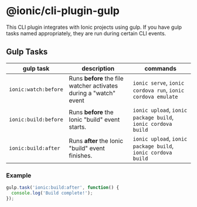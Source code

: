 # @ionic/cli-plugin-gulp

This CLI plugin integrates with Ionic projects using gulp. If you have gulp
tasks named appropriately, they are run during certain CLI events.

## Gulp Tasks

| gulp task            | description                                                       | commands                                                     |
|----------------------|-------------------------------------------------------------------|--------------------------------------------------------------|
| `ionic:watch:before` | Runs **before** the file watcher activates during a "watch" event | `ionic serve`, `ionic cordova run`, `ionic cordova emulate`  |
| `ionic:build:before` | Runs **before** the Ionic "build" event starts.                   | `ionic upload`, `ionic package build`, `ionic cordova build` |
| `ionic:build:after`  | Runs **after** the Ionic "build" event finishes.                  | `ionic upload`, `ionic package build`, `ionic cordova build` |

### Example

```javascript
gulp.task('ionic:build:after', function() {
  console.log('Build complete!');
});
```
